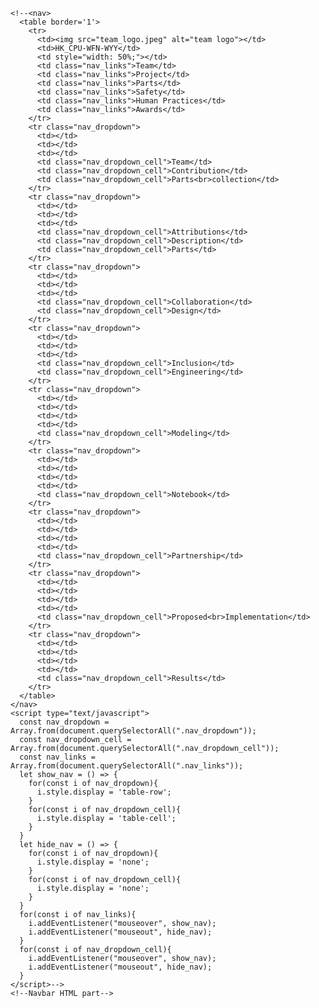     <!--<nav>
      <table border='1'>
        <tr>
          <td><img src="team_logo.jpeg" alt="team logo"></td>
          <td>HK_CPU-WFN-WYY</td>
          <td style="width: 50%;"></td>
          <td class="nav_links">Team</td>
          <td class="nav_links">Project</td>
          <td class="nav_links">Parts</td>
          <td class="nav_links">Safety</td>
          <td class="nav_links">Human Practices</td>
          <td class="nav_links">Awards</td>
        </tr>
        <tr class="nav_dropdown">
          <td></td>
          <td></td>
          <td></td>
          <td class="nav_dropdown_cell">Team</td>
          <td class="nav_dropdown_cell">Contribution</td>
          <td class="nav_dropdown_cell">Parts<br>collection</td>
        </tr>
        <tr class="nav_dropdown">
          <td></td>
          <td></td>
          <td></td>
          <td class="nav_dropdown_cell">Attributions</td>
          <td class="nav_dropdown_cell">Description</td>
          <td class="nav_dropdown_cell">Parts</td>
        </tr>
        <tr class="nav_dropdown">
          <td></td>
          <td></td>
          <td></td>
          <td class="nav_dropdown_cell">Collaboration</td>
          <td class="nav_dropdown_cell">Design</td>
        </tr>
        <tr class="nav_dropdown">
          <td></td>
          <td></td>
          <td></td>
          <td class="nav_dropdown_cell">Inclusion</td>
          <td class="nav_dropdown_cell">Engineering</td>
        </tr>
        <tr class="nav_dropdown">
          <td></td>
          <td></td>
          <td></td>
          <td></td>
          <td class="nav_dropdown_cell">Modeling</td>
        </tr>
        <tr class="nav_dropdown">
          <td></td>
          <td></td>
          <td></td>
          <td></td>
          <td class="nav_dropdown_cell">Notebook</td>
        </tr>
        <tr class="nav_dropdown">
          <td></td>
          <td></td>
          <td></td>
          <td></td>
          <td class="nav_dropdown_cell">Partnership</td>
        </tr>
        <tr class="nav_dropdown">
          <td></td>
          <td></td>
          <td></td>
          <td></td>
          <td class="nav_dropdown_cell">Proposed<br>Implementation</td>
        </tr>
        <tr class="nav_dropdown">
          <td></td>
          <td></td>
          <td></td>
          <td></td>
          <td class="nav_dropdown_cell">Results</td>
        </tr>
      </table>
    </nav>
    <script type="text/javascript">
      const nav_dropdown = Array.from(document.querySelectorAll(".nav_dropdown"));
      const nav_dropdown_cell = Array.from(document.querySelectorAll(".nav_dropdown_cell"));
      const nav_links = Array.from(document.querySelectorAll(".nav_links"));
      let show_nav = () => {
        for(const i of nav_dropdown){
          i.style.display = 'table-row';
        }
        for(const i of nav_dropdown_cell){
          i.style.display = 'table-cell';
        }
      }
      let hide_nav = () => {
        for(const i of nav_dropdown){
          i.style.display = 'none';
        }
        for(const i of nav_dropdown_cell){
          i.style.display = 'none';
        }
      }
      for(const i of nav_links){
        i.addEventListener("mouseover", show_nav);
        i.addEventListener("mouseout", hide_nav);
      }
      for(const i of nav_dropdown_cell){
        i.addEventListener("mouseover", show_nav);
        i.addEventListener("mouseout", hide_nav);
      }
    </script>-->
    <!--Navbar HTML part-->